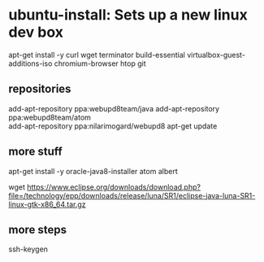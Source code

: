 # ubuntu-install: Sets up a new linux dev box

apt-get install -y curl wget terminator build-essential virtualbox-guest-additions-iso chromium-browser htop git

## repositories

   add-apt-repository ppa:webupd8team/java
   add-apt-repository ppa:webupd8team/atom  
   add-apt-repository ppa:nilarimogard/webupd8
   apt-get update

## more stuff
   apt-get install -y oracle-java8-installer atom albert

   wget https://www.eclipse.org/downloads/download.php?file=/technology/epp/downloads/release/luna/SR1/eclipse-java-luna-SR1-linux-gtk-x86_64.tar.gz


## more steps
ssh-keygen
